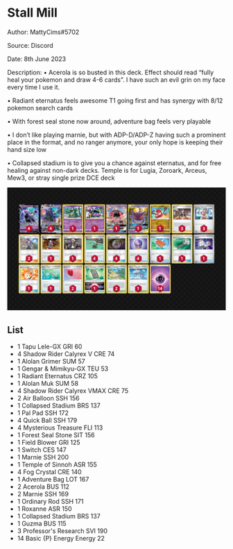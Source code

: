 # Stall Mill

Author: MattyCims#5702

Source: Discord

Date: 8th June 2023

Description:
• Acerola is so busted in this deck. Effect should read “fully heal your pokemon and draw 4-6 cards”. I have such an evil grin on my face every time I use it.

• Radiant eternatus feels awesome T1 going first and has synergy with 8/12 pokemon search cards

• With forest seal stone now around, adventure bag feels very playable

• I don’t like playing marnie, but with ADP-D/ADP-Z having such a prominent place in the format, and no ranger anymore, your only hope is keeping their hand size low

• Collapsed stadium is to give you a chance against eternatus, and for free healing against non-dark decks. Temple is for Lugia, Zoroark, Arceus, Mew3, or stray single prize DCE deck

![decklist](../images/../../images/SVI/Shadow%20Rider%20Vmax/2-%20Shadow%20Rider%20Vmax.png)

## List

* 1 Tapu Lele-GX GRI 60
* 4 Shadow Rider Calyrex V CRE 74
* 1 Alolan Grimer SUM 57
* 1 Gengar & Mimikyu-GX TEU 53
* 1 Radiant Eternatus CRZ 105
* 1 Alolan Muk SUM 58
* 4 Shadow Rider Calyrex VMAX CRE 75
* 2 Air Balloon SSH 156
* 1 Collapsed Stadium BRS 137
* 1 Pal Pad SSH 172
* 4 Quick Ball SSH 179
* 4 Mysterious Treasure FLI 113
* 1 Forest Seal Stone SIT 156
* 1 Field Blower GRI 125
* 1 Switch CES 147
* 1 Marnie SSH 200
* 1 Temple of Sinnoh ASR 155
* 4 Fog Crystal CRE 140
* 1 Adventure Bag LOT 167
* 2 Acerola BUS 112
* 2 Marnie SSH 169
* 1 Ordinary Rod SSH 171
* 1 Roxanne ASR 150
* 1 Collapsed Stadium BRS 137
* 1 Guzma BUS 115
* 3 Professor's Research SVI 190
* 14 Basic {P} Energy Energy 22
